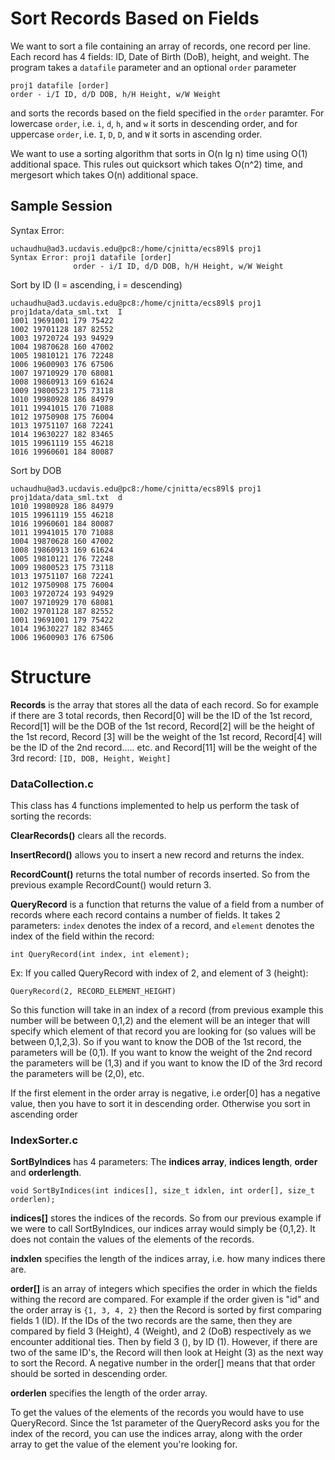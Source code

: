 # Sort Records Based on Fields

We want to sort a file containing an array of records, one record per line. Each record has 4 fields: ID, Date of Birth (DoB), height, and weight. The program takes a `datafile` parameter and an optional `order` parameter 
```
proj1 datafile [order]
order - i/I ID, d/D DOB, h/H Height, w/W Weight
```
and sorts the records based on the field specified in the `order` paramter. For lowercase `order`, i.e. `i`, `d`, `h`, and `w` it sorts in descending order, and for uppercase `order`, i.e. `I`, `D`, `D`, and `W` it sorts in ascending order.

We want to use a sorting algorithm that sorts in O(n lg n) time using O(1) additional space. This rules out quicksort which takes O(n^2) time, and
mergesort which takes O(n) additional space.

## Sample Session
Syntax Error:

```
uchaudhu@ad3.ucdavis.edu@pc8:/home/cjnitta/ecs89l$ proj1
Syntax Error: proj1 datafile [order]
              order - i/I ID, d/D DOB, h/H Height, w/W Weight
``` 
Sort by ID (I = ascending, i = descending)

```
uchaudhu@ad3.ucdavis.edu@pc8:/home/cjnitta/ecs89l$ proj1 proj1data/data_sml.txt  I
1001 19691001 179 75422
1002 19701128 187 82552
1003 19720724 193 94929
1004 19870628 160 47002
1005 19810121 176 72248
1006 19600903 176 67506
1007 19710929 170 68081
1008 19860913 169 61624
1009 19800523 175 73118
1010 19980928 186 84979
1011 19941015 170 71088
1012 19750908 175 76004
1013 19751107 168 72241
1014 19630227 182 83465
1015 19961119 155 46218
1016 19960601 184 80087 
```
Sort by DOB

```
uchaudhu@ad3.ucdavis.edu@pc8:/home/cjnitta/ecs89l$ proj1 proj1data/data_sml.txt  d
1010 19980928 186 84979
1015 19961119 155 46218
1016 19960601 184 80087
1011 19941015 170 71088
1004 19870628 160 47002
1008 19860913 169 61624
1005 19810121 176 72248
1009 19800523 175 73118
1013 19751107 168 72241
1012 19750908 175 76004
1003 19720724 193 94929
1007 19710929 170 68081
1002 19701128 187 82552
1001 19691001 179 75422
1014 19630227 182 83465
1006 19600903 176 67506
```


# Structure

**Records** is the array that stores all the data of each record. So for example if there are 3 total records, then Record[0] will be the ID of the 1st record, Record[1] will be the DOB of the 1st record, Record[2] will be the height of the 1st record, Record [3] will be the weight of the 1st record, Record[4] will be the ID of the 2nd record..... etc. and Record[11] will be the weight of the 3rd record:
```[ID, DOB, Height, Weight]```

### **DataCollection.c** 
This class has 4 functions implemented to help us perform the task of sorting the records: 

**ClearRecords()** clears all the records. 

**InsertRecord()** allows you to insert a new record and returns the index. 

**RecordCount()** returns the total number of records inserted. So from the previous example RecordCount() would return 3. 

**QueryRecord** is a function that returns the value of a field from a number of records where each record contains a number of fields. It takes 2 parameters: `index` denotes the index of a record, and `element` denotes the index of the field within the record:

```
int QueryRecord(int index, int element);
``` 

Ex:
If you called QueryRecord with index of 2, and element of 3 (height):

```QueryRecord(2, RECORD_ELEMENT_HEIGHT)```

So this function will take in an index of a record (from previous example this number will be between 0,1,2) and the element will be an integer that will specify which element of that record you are looking for (so values will be between 0,1,2,3). So if you want to know the DOB of the 1st record, the parameters will be (0,1). If you want to know the weight of the 2nd record the parameters will be (1,3) and if you want to know the ID of the 3rd record the parameters will be (2,0), etc. 

If the first element in the order array is negative, i.e order[0] has a negative value, then you have to sort it in descending order. Otherwise you sort in ascending order

### **IndexSorter.c**

**SortByIndices** has 4 parameters: The **indices array**, **indices length**, **order** and **orderlength**.

```
void SortByIndices(int indices[], size_t idxlen, int order[], size_t orderlen);
```

**indices[]** stores the indices of the records. So from our previous example if we were to call SortByIndices, our indices array would simply be {0,1,2}. It does not contain the values of the elements of the records. 

**indxlen** specifies the length of the indices array, i.e. how many indices there are.

**order[]** is an array of integers which specifies the order in which the fields withing the record are compared. For example if the order given is "id" and the order array is ```{1, 3, 4, 2}``` then the Record is sorted by first comparing fields 1 (ID). If the IDs of the two records are the same, then they are compared by field 3 (Height), 4 (Weight), and 2 (DoB) respectively as we encounter additional ties. Then by field 3 (),  by ID (1). However, if there are two of the same ID's, the Record will then look at Height (3) as the next way to sort the Record. A negative number in the order[] means that that order should be sorted in descending order. 

**orderlen** specifies the length of the order array.

To get the values of the elements of the records you would have to use QueryRecord. Since the 1st parameter of the QueryRecord asks you for the index of the record, you can use the indices array, along with the order array to get the value of the element you're looking for.

